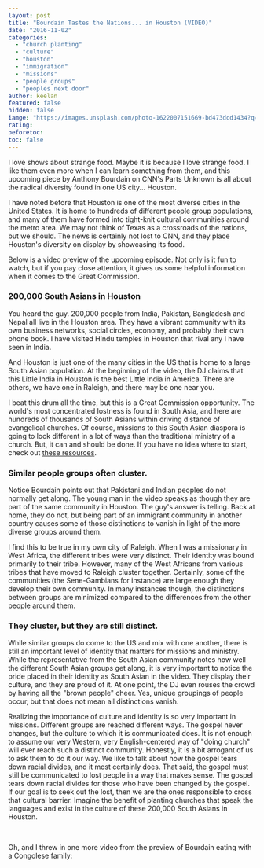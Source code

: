 ```yaml
---
layout: post
title: "Bourdain Tastes the Nations... in Houston (VIDEO)"
date: "2016-11-02"
categories: 
  - "church planting"
  - "culture"
  - "houston"
  - "immigration"
  - "missions"
  - "people groups"
  - "peoples next door"
author: keelan
featured: false
hidden: false
iamge: "https://images.unsplash.com/photo-1622007151669-bd473dcd1434?q=80&w=1182&auto=format&fit=crop&ixlib=rb-4.0.3&ixid=M3wxMjA3fDB8MHxwaG90by1wYWdlfHx8fGVufDB8fHx8fA%3D%3D"
rating:
beforetoc:
toc: false
---
```


I love shows about strange food. Maybe it is because I love strange food. I like them even more when I can learn something from them, and this upcoming piece by Anthony Bourdain on CNN's Parts Unknown is all about the radical diversity found in one US city... Houston.

I have noted before that Houston is one of the most diverse cities in the United States. It is home to hundreds of different people group populations, and many of them have formed into tight-knit cultural communities around the metro area. We may not think of Texas as a crossroads of the nations, but we should. The news is certainly not lost to CNN, and they place Houston's diversity on display by showcasing its food.

Below is a video preview of the upcoming episode. Not only is it fun to watch, but if you pay close attention, it gives us some helpful information when it comes to the Great Commission.

### **200,000 South Asians in Houston**

You heard the guy. 200,000 people from India, Pakistan, Bangladesh and Nepal all live in the Houston area. They have a vibrant community with its own business networks, social circles, economy, and probably their own phone book. I have visited Hindu temples in Houston that rival any I have seen in India.

And Houston is just one of the many cities in the US that is home to a large South Asian population. At the beginning of the video, the DJ claims that this Little India in Houston is the best Little India in America. There are others, we have one in Raleigh, and there may be one near you.

I beat this drum all the time, but this is a Great Commission opportunity. The world's most concentrated lostness is found in South Asia, and here are hundreds of thousands of South Asians within driving distance of evangelical churches. Of course, missions to this South Asian diaspora is going to look different in a lot of ways than the traditional ministry of a church. But, it can and should be done. If you have no idea where to start, check out [these resources](http://blog.keelancook.com/resources).

### **Similar people groups often cluster.**

Notice Bourdain points out that Pakistani and Indian peoples do not normally get along. The young man in the video speaks as though they are part of the same community in Houston. The guy's answer is telling. Back at home, they do not, but being part of an immigrant community in another country causes some of those distinctions to vanish in light of the more diverse groups around them.

I find this to be true in my own city of Raleigh. When I was a missionary in West Africa, the different tribes were very distinct. Their identity was bound primarily to their tribe. However, many of the West Africans from various tribes that have moved to Raleigh cluster together. Certainly, some of the communities (the Sene-Gambians for instance) are large enough they develop their own community. In many instances though, the distinctions between groups are minimized compared to the differences from the other people around them.

### **They cluster, but they are still distinct.**

While similar groups do come to the US and mix with one another, there is still an important level of identity that matters for missions and ministry. While the representative from the South Asian community notes how well the different South Asian groups get along, it is very important to notice the pride placed in their identity as South Asian in the video. They display their culture, and they are proud of it. At one point, the DJ even rouses the crowd by having all the "brown people" cheer. Yes, unique groupings of people occur, but that does not mean all distinctions vanish.

Realizing the importance of culture and identity is so very important in missions. Different groups are reached different ways. The gospel never changes, but the culture to which it is communicated does. It is not enough to assume our very Western, very English-centered way of "doing church" will ever reach such a distinct community. Honestly, it is a bit arrogant of us to ask them to do it our way. We like to talk about how the gospel tears down racial divides, and it most certainly does. That said, the gospel must still be communicated to lost people in a way that makes sense. The gospel tears down racial divides for those who have been changed by the gospel. If our goal is to seek out the lost, then we are the ones responsible to cross that cultural barrier. Imagine the benefit of planting churches that speak the languages and exist in the culture of these 200,000 South Asians in Houston.

 

Oh, and I threw in one more video from the preview of Bourdain eating with a Congolese family:
